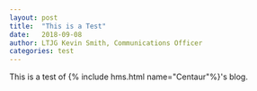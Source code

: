 ```yaml
---
layout: post
title:  "This is a Test"
date:   2018-09-08
author: LTJG Kevin Smith, Communications Officer
categories: test
---
```


This is a test of {% include hms.html name="Centaur"%}'s blog.